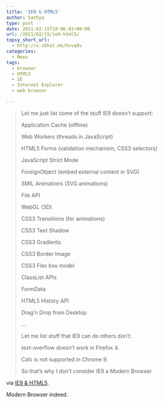 ```yaml
---
title: 'IE9 & HTML5'
author: Sathya
type: post
date: 2011-02-15T18:06:01+00:00
url: /2011/02/15/ie9-html5/
topsy_short_url:
  - http://u.sbhat.me/hvvq9v
categories:
  - News
tags:
  - browser
  - HTML5
  - IE
  - Internet Explorer
  - web browser

---
```

> Let me just list some of the stuff IE9 doesn&#8217;t support:
> 
> Application Cache (offline)
> 
> Web Workers (threads in JavaScript)
> 
> HTML5 Forms (validation mechanism, CSS3 selectors)
> 
> JavaScript Strict Mode
> 
> ForeignObject (embed external content in SVG)
> 
> SMIL Animations (SVG animations)
> 
> File API
> 
> WebGL (3D)
> 
> CSS3 Transitions (for animations)
> 
> CSS3 Text Shadow
> 
> CSS3 Gradients
> 
> CSS3 Border Image
> 
> CSS3 Flex box model
> 
> ClassList APIs
> 
> FormData
> 
> HTML5 History API
> 
> Drag&#8217;n Drop from Desktop
> 
> &#8230;
> 
> Let me list stuff that IE9 can do others don&#8217;t:
> 
> text-overflow doesn&#8217;t work in Firefox 4.
> 
> Calc is not supported in Chrome 9.
> 
> So that&#8217;s why I don&#8217;t consider IE9 a Modern Browser.

via [IE9 & HTML5][1].

Modern Browser indeed.

 [1]: http://people.mozilla.com/~prouget/ie9/